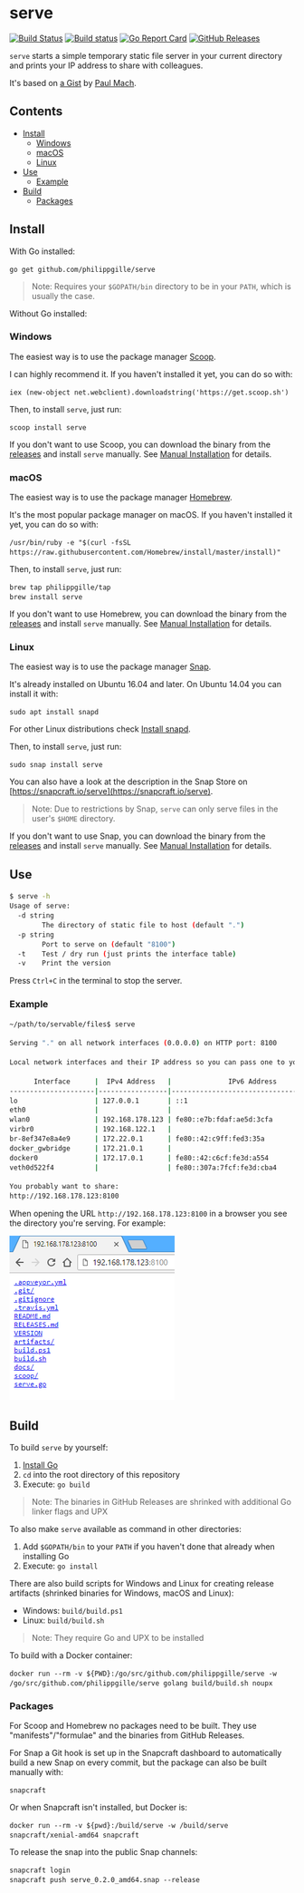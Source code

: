 serve
=====

[![Build Status](https://travis-ci.org/philippgille/serve.svg?branch=master)](https://travis-ci.org/philippgille/serve/branches) [![Build status](https://ci.appveyor.com/api/projects/status/nt16vsv7j1yk9yo2/branch/master?svg=true)](https://ci.appveyor.com/project/philippgille/serve/branch/master) [![Go Report Card](https://goreportcard.com/badge/github.com/philippgille/serve)](https://goreportcard.com/report/github.com/philippgille/serve) [![GitHub Releases](https://img.shields.io/github/release/philippgille/serve.svg)](https://github.com/philippgille/serve/releases)

`serve` starts a simple temporary static file server in your current directory and prints your IP address to share with colleagues.

It's based on [a Gist](https://gist.github.com/paulmach/7271283/2a1116ca15e34ee23ac5a3a87e2a626451424993) by [Paul Mach](https://github.com/paulmach).

Contents
--------

- [Install](#install)
    - [Windows](#windows)
    - [macOS](#macos)
    - [Linux](#linux)
- [Use](#use)
    - [Example](#example)
- [Build](#build)
    - [Packages](#packages)

Install
-------

With Go installed:

`go get github.com/philippgille/serve`

> Note: Requires your `$GOPATH/bin` directory to be in your `PATH`, which is usually the case.

Without Go installed:

### Windows

The easiest way is to use the package manager [Scoop](http://scoop.sh/).

I can highly recommend it. If you haven't installed it yet, you can do so with:

`iex (new-object net.webclient).downloadstring('https://get.scoop.sh')`

Then, to install `serve`, just run:

`scoop install serve`

If you don't want to use Scoop, you can download the binary from the [releases](https://github.com/philippgille/serve/releases) and install `serve` manually. See [Manual Installation](https://github.com/philippgille/serve/tree/master/docs#manual-installation) for details.

### macOS

The easiest way is to use the package manager [Homebrew](https://brew.sh/).

It's the most popular package manager on macOS. If you haven't installed it yet, you can do so with:

`/usr/bin/ruby -e "$(curl -fsSL https://raw.githubusercontent.com/Homebrew/install/master/install)"`

Then, to install `serve`, just run:

`brew tap philippgille/tap`  
`brew install serve`

If you don't want to use Homebrew, you can download the binary from the [releases](https://github.com/philippgille/serve/releases) and install `serve` manually. See [Manual Installation](https://github.com/philippgille/serve/tree/master/docs#manual-installation) for details.

### Linux

The easiest way is to use the package manager [Snap](https://snapcraft.io/).

It's already installed on Ubuntu 16.04 and later. On Ubuntu 14.04 you can install it with:

`sudo apt install snapd`

For other Linux distributions check [Install snapd](https://docs.snapcraft.io/core/install).

Then, to install `serve`, just run:

`sudo snap install serve`

You can also have a look at the description in the Snap Store on [https://snapcraft.io/serve](https://snapcraft.io/serve).

> Note: Due to restrictions by Snap, `serve` can only serve files in the user's `$HOME` directory.

If you don't want to use Snap, you can download the binary from the [releases](https://github.com/philippgille/serve/releases) and install `serve` manually. See [Manual Installation](https://github.com/philippgille/serve/tree/master/docs#manual-installation) for details.

Use
---

```bash
$ serve -h
Usage of serve:
  -d string
        The directory of static file to host (default ".")
  -p string
        Port to serve on (default "8100")
  -t    Test / dry run (just prints the interface table)
  -v    Print the version
```

Press `Ctrl+C` in the terminal to stop the server.

### Example

```bash
~/path/to/servable/files$ serve

Serving "." on all network interfaces (0.0.0.0) on HTTP port: 8100

Local network interfaces and their IP address so you can pass one to your colleagues:

      Interface      |  IPv4 Address   |              IPv6 Address
---------------------|-----------------|----------------------------------------
lo                   | 127.0.0.1       | ::1
eth0                 |                 | 
wlan0                | 192.168.178.123 | fe80::e7b:fdaf:ae5d:3cfa
virbr0               | 192.168.122.1   | 
br-8ef347e8a4e9      | 172.22.0.1      | fe80::42:c9ff:fed3:35a
docker_gwbridge      | 172.21.0.1      | 
docker0              | 172.17.0.1      | fe80::42:c6cf:fe3d:a554
veth0d522f4          |                 | fe80::307a:7fcf:fe3d:cba4

You probably want to share:
http://192.168.178.123:8100
```

When opening the URL `http://192.168.178.123:8100` in a browser you see the directory you're serving. For example:

![screenshot](assets/example-2-browser.png)

Build
-----

To build `serve` by yourself:

1. [Install Go](https://golang.org/doc/install)
2. `cd` into the root directory of this repository
3. Execute: `go build`

> Note: The binaries in GitHub Releases are shrinked with additional Go linker flags and UPX

To also make `serve` available as command in other directories:

1. Add `$GOPATH/bin` to your `PATH` if you haven't done that already when installing Go
2. Execute: `go install`

There are also build scripts for Windows and Linux for creating release artifacts (shrinked binaries for Windows, macOS and Linux):

- Windows: `build/build.ps1`
- Linux: `build/build.sh`

> Note: They require Go and UPX to be installed

To build with a Docker container:

`docker run --rm -v ${PWD}:/go/src/github.com/philippgille/serve -w /go/src/github.com/philippgille/serve golang build/build.sh noupx`

### Packages

For Scoop and Homebrew no packages need to be built. They use "manifests"/"formulae" and the binaries from GitHub Releases.

For Snap a Git hook is set up in the Snapcraft dashboard to automatically build a new Snap on every commit, but the package can also be built manually with:

`snapcraft`

Or when Snapcraft isn't installed, but Docker is:

`docker run --rm -v ${pwd}:/build/serve -w /build/serve snapcraft/xenial-amd64 snapcraft`

To release the snap into the public Snap channels:

`snapcraft login`  
`snapcraft push serve_0.2.0_amd64.snap --release`
